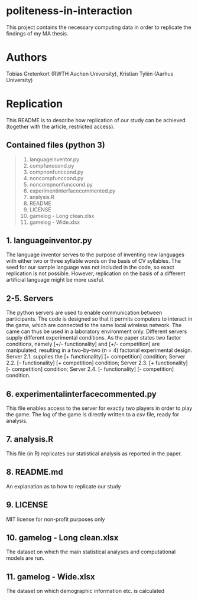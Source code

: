 # politeness-in-interaction
This project contains the necessary computing data in order to replicate the findings of my MA thesis.

# Authors
Tobias Gretenkort (RWTH Aachen University), Kristian Tylén (Aarhus University)

# Replication
This README is to describe how replication of our study can be achieved (together with the article, restricted access).

## Contained files (python 3)

> 1. languageinventor.py 
> 2. compfunccond.py
> 3. compnonfunccond.py
> 4. noncompfunccond.py
> 5. noncompnonfunccond.py
> 6. experimentinterfacecommented.py
> 7. analysis.R
> 8. README
> 9. LICENSE
> 10. gamelog - Long clean.xlsx 
> 11. gamelog - Wide.xlsx

## 1. languageinventor.py
The language inventor serves to the purpose of inventing new languages with either two or three syllable words on the basis of CV syllables. The seed for our sample language was not included in the code, so exact replication is not possible. However, replication on the basis of a different artificial language might be more useful. 

## 2-5. Servers
The python servers are used to enable communication between participants. The code is designed so that it permits computers to interact in the game, which are connected to the same local wireless network. The came can thus be used in a laboratory environment only. Different servers supply different experimental conditions. As the paper states two factor conditions, namely \[+/- functionality\] and \[+/- competition\] are manipulated, resulting in a two-by-two (n = 4) factorial experimental design. Server 2.1. supplies the \[+ functionality\] \[+ competition\] condition; Server 2.2. \[- functionality\] \[+ competition\] condition; Server 2.3. \[+ functionality\] \[- competition\] condition; Server 2.4. \[- functionality\] \[- competition\] condition.

## 6. experimentalinterfacecommented.py
This file enables access to the server for exactly two players in order to play the game. The log of the game is directly written to a csv file, ready for analysis. 

## 7. analysis.R
This file (in R) replicates our statistical analysis as reported in the paper. 

## 8. README.md
An explanation as to how to replicate our study

## 9. LICENSE
MIT license for non-profit purposes only

## 10. gamelog - Long clean.xlsx
The dataset on which the main statistical analyses and computational models are run. 

## 11. gamelog - Wide.xlsx
The dataset on which demographic information etc. is calculated


